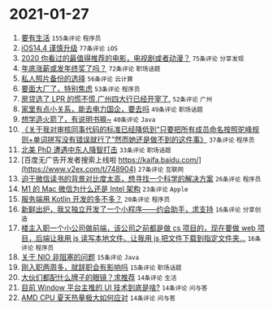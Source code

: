 # 2021-01-27

1. [要有生活](https://www.v2ex.com/t/748746) `155条评论` `程序员`
1. [iOS14.4 谨慎升级](https://www.v2ex.com/t/748810) `77条评论` `iOS`
1. [2020 你看过的最值得推荐的电影，电视剧或者动漫？](https://www.v2ex.com/t/748770) `75条评论` `分享发现`
1. [年底涨薪或发年终奖了吗？](https://www.v2ex.com/t/748760) `72条评论` `职场话题`
1. [私人照片备份的选择](https://www.v2ex.com/t/748801) `56条评论` `云计算`
1. [要面大厂了，特别焦虑](https://www.v2ex.com/t/748756) `53条评论` `程序员`
1. [房贷选了 LPR 的慌不慌,广州四大行已经开宰了.](https://www.v2ex.com/t/748891) `52条评论` `广州`
1. [家里有点小关系，能去电力国企，要去吗](https://www.v2ex.com/t/748951) `49条评论` `职场话题`
1. [想学造火箭了，有说明书嘛~](https://www.v2ex.com/t/748922) `40条评论` `Java`
1. [《关于我对审核同事代码的标准已经降低到“只要把所有成员命名按照驼峰规则+单词拼写没有错误就行了”然而她还是做不到的这件事》](https://www.v2ex.com/t/748956) `37条评论` `程序员`
1. [北美 PhD 遭遇中东人降智打击](https://www.v2ex.com/t/748945) `33条评论` `职场话题`
1. [百度无广告开发者搜索上线啦 https://kaifa.baidu.com/](https://www.v2ex.com/t/748904) `27条评论` `互联网`
1. [迫于微信读书的背景对比度太高，想寻找一个科学的解决方案](https://www.v2ex.com/t/748876) `26条评论` `程序员`
1. [M1 的 Mac 微信为什么还是 Intel 架构](https://www.v2ex.com/t/748941) `23条评论` `Apple`
1. [服务端用 Kotlin 开发的多不多？](https://www.v2ex.com/t/748773) `20条评论` `程序员`
1. [新鲜出炉，我又独立开发了一个小程序——约会助手，求支持](https://www.v2ex.com/t/748962) `16条评论` `分享创造`
1. [楼主入职一个小公司做前端，该公司之前都是做 cs 项目的，现在要做 web 项目，后端让我用 js 读写本地文件、让我用 js 把文件下载到指定文件夹...](https://www.v2ex.com/t/748937) `16条评论` `程序员`
1. [关于 NIO 非阻塞的问题](https://www.v2ex.com/t/748888) `15条评论` `Java`
1. [刚入职两周多，就辞职会有影响吗](https://www.v2ex.com/t/748804) `15条评论` `职场话题`
1. [大伙们都配什么牌子的眼镜？求推荐](https://www.v2ex.com/t/748942) `14条评论` `生活`
1. [目前 Window 平台主推的 UI 技术到底是啥?](https://www.v2ex.com/t/748914) `14条评论` `问与答`
1. [AMD CPU 夏天热量极大如何应对](https://www.v2ex.com/t/748907) `14条评论` `问与答`
